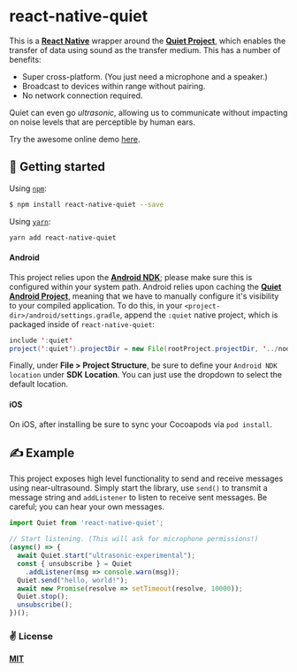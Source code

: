 # react-native-quiet

This is a [**React Native**](https://facebook.github.io/react-native/) wrapper around the [**Quiet Project**](https://github.com/quiet/quiet), which enables the transfer of data using sound as the transfer medium. This has a number of benefits:

  - Super cross-platform. (You just need a microphone and a speaker.)
  - Broadcast to devices within range without pairing.
  - No network connection required.

Quiet can even go _ultrasonic_, allowing us to communicate without impacting on noise levels that are perceptible by human ears.

Try the awesome online demo [here](https://quiet.github.io/quiet-js/).

## 🚀 Getting started

Using [`npm`]():

```bash
$ npm install react-native-quiet --save
```

Using [`yarn`]():

```bash
yarn add react-native-quiet
```

#### Android

This project relies upon the [**Android NDK**](https://developer.android.com/ndk); please make sure this is configured within your system path. Android relies upon caching the [**Quiet Android Project**](https://github.com/quiet/org.quietmodem.Quiet), meaning that we have to manually configure it's visibility to your compiled application. To do this, in your `<project-dir>/android/settings.gradle`, append the `:quiet` native project, which is packaged inside of `react-native-quiet`:

```java
include ':quiet'
project(':quiet').projectDir = new File(rootProject.projectDir, '../node_modules/react-native-quiet/android/Transducer/quiet')
```

Finally, under **File > Project Structure**, be sure to define your `Android NDK location` under **SDK Location**. You can just use the dropdown to select the default location.

#### iOS

On iOS, after installing be sure to sync your Cocoapods via `pod install`.


## ✍️ Example

This project exposes high level functionality to send and receive messages using near-ultrasound. Simply start the library, use `send()` to transmit a message string and `addListener` to listen to receive sent messages. Be careful; you can hear your own messages.

```javascript
import Quiet from 'react-native-quiet';

// Start listening. (This will ask for microphone permissions!)
(async() => {
  await Quiet.start("ultrasonic-experimental");
  const { unsubscribe } = Quiet
    .addListener(msg => console.warn(msg));
  Quiet.send("hello, world!");
  await new Promise(resolve => setTimeout(resolve, 10000));
  Quiet.stop();
  unsubscribe();
})();
```

### ✌️ License
[**MIT**](https://opensource.org/licenses/MIT)
